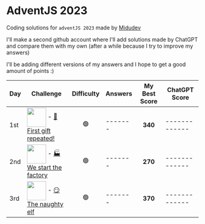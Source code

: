 # AdventJS 2023

Coding solutions for `adventJS 2023` made by [Midudev](https://github.com/midudev)

I'll make a second github account where I'll add solutions made by ChatGPT and compare them with my own (after a while because I try to improve my answers)

I'll be adding different versions of my answers and I hope to get a good amount of points :)

| Day | Challenge | Difficulty | Answers | My Best Score | ChatGPT Score |
| --- | --------------------------------------------------------------------------------------------------------------------------------------------------------------------  | ---------- | ------- | -------- | ------------- |
| 1st | <img align="center" src="https://adventjs.dev/challenges-2023/1.png" width="50" style="object-fit: contain;" /> - [🎁 First gift repeated!](https://adventjs.dev/en/challenges/2023/1) | <center>🟢</center> | ------- | <center><strong>340</strong></center> | ------------- |
| 2nd | <img align="center" src="https://adventjs.dev/challenges-2023/2.png" width="50" style="object-fit: contain;" /> - [🏭 We start the factory](https://adventjs.dev/en/challenges/2023/2) | <center>🟢</center> | ------- | <center><strong>270</strong></center> | ------------- |
| 3rd | <img align="center" src="https://adventjs.dev/challenges-2023/3.png" width="50" style="object-fit: contain;" /> - [😏 The naughty elf](https://adventjs.dev/en/challenges/2023/3) | <center>🟢</center> | ------- | <center><strong>370</strong></center> | ------------- |
